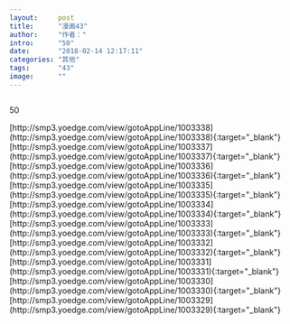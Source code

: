 ```yaml
---
layout:     post
title:      "漫画43"
author:     "作者："
intro:      "50"
date:       "2018-02-14 12:17:11"
categories: "其他"
tags:       "43"
image:      ""
---
```

<div style="text-align: center">
<p><img src=""/></p>
</div>
<p class="post-meta">
<span>50</span>
</p>
[http://smp3.yoedge.com/view/gotoAppLine/1003338](http://smp3.yoedge.com/view/gotoAppLine/1003338){:target="_blank"}
[http://smp3.yoedge.com/view/gotoAppLine/1003337](http://smp3.yoedge.com/view/gotoAppLine/1003337){:target="_blank"}
[http://smp3.yoedge.com/view/gotoAppLine/1003336](http://smp3.yoedge.com/view/gotoAppLine/1003336){:target="_blank"}
[http://smp3.yoedge.com/view/gotoAppLine/1003335](http://smp3.yoedge.com/view/gotoAppLine/1003335){:target="_blank"}
[http://smp3.yoedge.com/view/gotoAppLine/1003334](http://smp3.yoedge.com/view/gotoAppLine/1003334){:target="_blank"}
[http://smp3.yoedge.com/view/gotoAppLine/1003333](http://smp3.yoedge.com/view/gotoAppLine/1003333){:target="_blank"}
[http://smp3.yoedge.com/view/gotoAppLine/1003332](http://smp3.yoedge.com/view/gotoAppLine/1003332){:target="_blank"}
[http://smp3.yoedge.com/view/gotoAppLine/1003331](http://smp3.yoedge.com/view/gotoAppLine/1003331){:target="_blank"}
[http://smp3.yoedge.com/view/gotoAppLine/1003330](http://smp3.yoedge.com/view/gotoAppLine/1003330){:target="_blank"}
[http://smp3.yoedge.com/view/gotoAppLine/1003329](http://smp3.yoedge.com/view/gotoAppLine/1003329){:target="_blank"}


